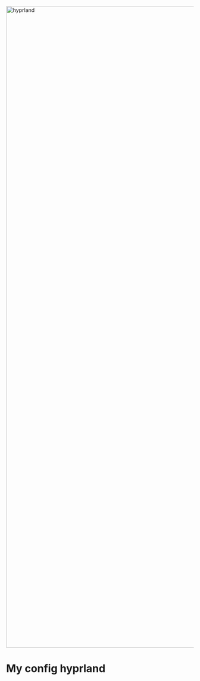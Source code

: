 <img width="3068" height="1726" alt="hyprland" src="https://github.com/user-attachments/assets/404b5d45-0d75-477a-b974-b69a1c57a80d" />


# My config hyprland
